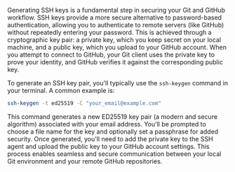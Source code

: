 Generating SSH keys is a fundamental step in securing your Git and GitHub workflow. SSH keys provide a more secure alternative to password-based authentication, allowing you to authenticate to remote servers (like GitHub) without repeatedly entering your password. This is achieved through a cryptographic key pair: a private key, which you keep secret on your local machine, and a public key, which you upload to your GitHub account. When you attempt to connect to GitHub, your Git client uses the private key to prove your identity, and GitHub verifies it against the corresponding public key.

To generate an SSH key pair, you'll typically use the `ssh-keygen` command in your terminal. A common example is:

```bash
ssh-keygen -t ed25519 -C "your_email@example.com"
```

This command generates a new ED25519 key pair (a modern and secure algorithm) associated with your email address. You'll be prompted to choose a file name for the key and optionally set a passphrase for added security. Once generated, you'll need to add the private key to the SSH agent and upload the public key to your GitHub account settings. This process enables seamless and secure communication between your local Git environment and your remote GitHub repositories.